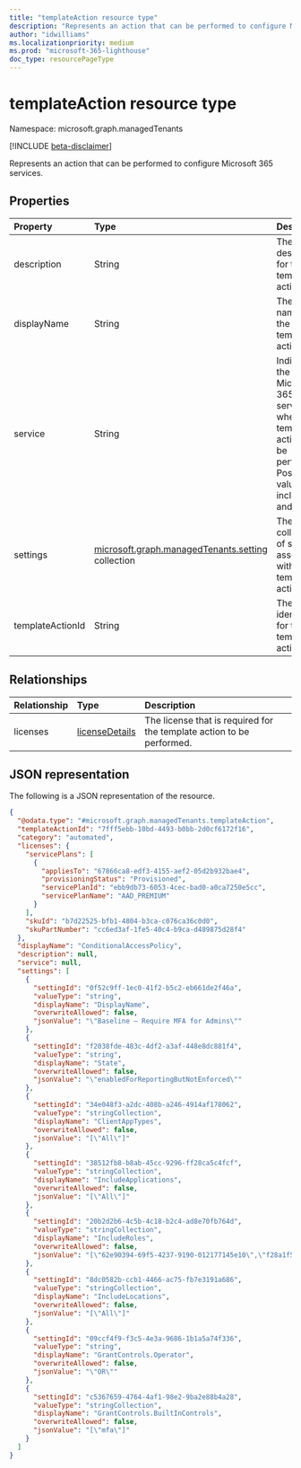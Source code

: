 ```yaml
---
title: "templateAction resource type"
description: "Represents an action that can be performed to configure Microsoft 365 services."
author: "idwilliams"
ms.localizationpriority: medium
ms.prod: "microsoft-365-lighthouse"
doc_type: resourcePageType
---
```


# templateAction resource type

Namespace: microsoft.graph.managedTenants

[!INCLUDE [beta-disclaimer](../../includes/beta-disclaimer.md)]

Represents an action that can be performed to configure Microsoft 365 services.

## Properties
|Property|Type|Description|
|:---|:---|:---|
|description|String|The description for the template action.|
|displayName|String|The display name for the template action.|
|service|String|Indicates the Microsoft 365 service where the template action can be performed. Possible values include: `AAD` and `Intune`|
|settings|[microsoft.graph.managedTenants.setting](../resources/managedtenants-setting.md) collection|The collection of settings associated with the template action.|
|templateActionId|String|The unique identifier for the template action.|

## Relationships
|Relationship|Type|Description|
|:---|:---|:---|
|licenses|[licenseDetails](../resources/licensedetails.md)|The license that is required for the template action to be performed.|

## JSON representation
The following is a JSON representation of the resource.
<!-- {
  "blockType": "resource",
  "@odata.type": "microsoft.graph.managedTenants.templateAction"
}
-->
``` json
{
  "@odata.type": "#microsoft.graph.managedTenants.templateAction",
  "templateActionId": "7fff5ebb-10bd-4493-b0bb-2d0cf6172f16",
  "category": "automated",
  "licenses": {
    "servicePlans": [
      {
        "appliesTo": "67866ca8-edf3-4155-aef2-05d2b932bae4",
        "provisioningStatus": "Provisioned",
        "servicePlanId": "ebb9db73-6053-4cec-bad0-a0ca7250e5cc",
        "servicePlanName": "AAD_PREMIUM"
      }
    ],
    "skuId": "b7d22525-bfb1-4804-b3ca-c076ca36c0d0",
    "skuPartNumber": "cc6ed3af-1fe5-40c4-b9ca-d489875d28f4"
  },
  "displayName": "ConditionalAccessPolicy",
  "description": null,
  "service": null,
  "settings": [
    {
      "settingId": "0f52c9ff-1ec0-41f2-b5c2-eb661de2f46a",
      "valueType": "string",
      "displayName": "DisplayName",
      "overwriteAllowed": false,
      "jsonValue": "\"Baseline – Require MFA for Admins\""
    },
    {
      "settingId": "f2038fde-483c-4df2-a3af-448e8dc881f4",
      "valueType": "string",
      "displayName": "State",
      "overwriteAllowed": false,
      "jsonValue": "\"enabledForReportingButNotEnforced\""
    },
    {
      "settingId": "34e048f3-a2dc-408b-a246-4914af178062",
      "valueType": "stringCollection",
      "displayName": "ClientAppTypes",
      "overwriteAllowed": false,
      "jsonValue": "[\"All\"]"
    },
    {
      "settingId": "38512fb8-b8ab-45cc-9296-ff28ca5c4fcf",
      "valueType": "stringCollection",
      "displayName": "IncludeApplications",
      "overwriteAllowed": false,
      "jsonValue": "[\"All\"]"
    },
    {
      "settingId": "20b2d2b6-4c5b-4c18-b2c4-ad8e70fb764d",
      "valueType": "stringCollection",
      "displayName": "IncludeRoles",
      "overwriteAllowed": false,
      "jsonValue": "[\"62e90394-69f5-4237-9190-012177145e10\",\"f28a1f50-f6e7-4571-818b-6a12f2af6b6c\",\"29232cdf-9323-42fd-ade2-1d097af3e4de\",\"b1be1c3e-b65d-4f19-8427-f6fa0d97feb9\",\"194ae4cb-b126-40b2-bd5b-6091b380977d\",\"729827e3-9c14-49f7-bb1b-9608f156bbb8\",\"b0f54661-2d74-4c50-afa3-1ec803f12efe\",\"fe930be7-5e62-47db-91af-98c3a49a38b1\",\"c4e39bd9-1100-46d3-8c65-fb160da0071f\"]"
    },
    {
      "settingId": "8dc0582b-ccb1-4466-ac75-fb7e3191a686",
      "valueType": "stringCollection",
      "displayName": "IncludeLocations",
      "overwriteAllowed": false,
      "jsonValue": "[\"All\"]"
    },
    {
      "settingId": "09ccf4f9-f3c5-4e3a-9686-1b1a5a74f336",
      "valueType": "string",
      "displayName": "GrantControls.Operator",
      "overwriteAllowed": false,
      "jsonValue": "\"OR\""
    },
    {
      "settingId": "c5367659-4764-4af1-98e2-9ba2e88b4a28",
      "valueType": "stringCollection",
      "displayName": "GrantControls.BuiltInControls",
      "overwriteAllowed": false,
      "jsonValue": "[\"mfa\"]"
    }
  ]
}
```

